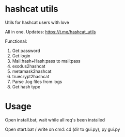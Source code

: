 # hashcat utils
Utils for hashcat users with love

All in one. Updates: https://t.me/hashcat_utils

Functional:
1. Get password
2. Get login
3.  Mail:hash+Hash:pass to mail:pass
4. exodus2hashcat
5. metamask2hashcat
6. truecrypt2hashcat
7. Parse .log files from logs
8. Get hash type

# Usage
Open install.bat, wait while all req's been installed

Open start.bat / write on cmd: cd (dir to gui.py), py gui.py
